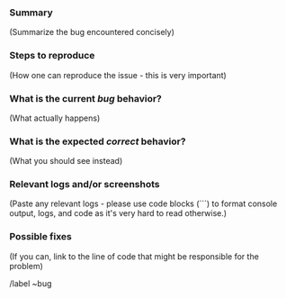 <!---
Please read this!

Before opening a new issue, make sure to search for keywords in the issues
filtered by the "bug" label.

- https://gitlab.com/radek-sprta/mariner/issues?label_name%5B%5D=bug

and verify the issue you're about to submit isn't a duplicate.
--->

### Summary

(Summarize the bug encountered concisely)

### Steps to reproduce

(How one can reproduce the issue - this is very important)

### What is the current *bug* behavior?

(What actually happens)

### What is the expected *correct* behavior?

(What you should see instead)

### Relevant logs and/or screenshots

(Paste any relevant logs - please use code blocks (```) to format console output,
logs, and code as it's very hard to read otherwise.)

### Possible fixes

(If you can, link to the line of code that might be responsible for the problem)

/label ~bug

